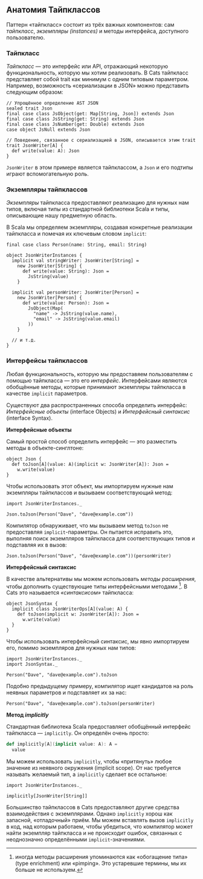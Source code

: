 ## Анатомия Тайпклассов

Паттерн «тайпкласс» состоит из трёх важных компонентов: сам *тайпкласс*, *экземпляры (instances)* и методы интерфейса, доступного пользователю.

### Тайпкласс

*Тайпкласс* — это интерфейс или API, отражающий некоторую функциональность, которую мы хотим реализовать. В Cats тайпкласс представляет собой trait как минимум с одним типовым параметром. 
Например, возможность «сериализации в JSON» можно представить следующим образом:

```tut:book:silent
// Упрощённое определение AST JSON
sealed trait Json
final case class JsObject(get: Map[String, Json]) extends Json
final case class JsString(get: String) extends Json
final case class JsNumber(get: Double) extends Json
case object JsNull extends Json

// Поведение, связанное с сериализацией в JSON, описывается этим trait
trait JsonWriter[A] {
  def write(value: A): Json
}
```

`JsonWriter` в этом примере является тайпклассом,
а `Json` и его подтипы играют вспомогательную роль.

### Экземпляры тайпклассов

*Экземпляры* тайпкласса 
предоставляют реализацию для нужных нам типов,
включая типы из стандартной библиотеки Scala
и типы, описывающие нашу предметную область.

В Scala мы определяем экземпляры, создавая
конкретные реализации тайпкласса
и помечая их ключевым словом `implicit`:

```tut:book:silent
final case class Person(name: String, email: String)

object JsonWriterInstances {
  implicit val stringWriter: JsonWriter[String] =
    new JsonWriter[String] {
      def write(value: String): Json =
        JsString(value)
    }

  implicit val personWriter: JsonWriter[Person] =
    new JsonWriter[Person] {
      def write(value: Person): Json =
        JsObject(Map(
          "name" -> JsString(value.name),
          "email" -> JsString(value.email)
        ))
    }

  // и т.д.
}
```

### Интерфейсы тайпклассов

Любая функциональность, которую мы предоставяем пользователям 
с помощью тайпкласса — это его *интерфейс*.
Интерфейсами являются обобщённые методы, которые принимают
экземпляры тайпкласса в качестве `implicit` параметров.

Существуют два распространенных способа определить интерфейс:
*Интерфейсные объекты* (interface Objects) и *Интерфейсный синтаксис* (interface Syntax).

**Интерфейсные объекты**

Самый простой способ определить интерфейс —
это разместить методы в объекте-синглтоне:

```tut:book:silent
object Json {
  def toJson[A](value: A)(implicit w: JsonWriter[A]): Json =
    w.write(value)
}
```

Чтобы использовать этот объект, мы импортируем нужные нам экземпляры тайпклассов
и вызываем соответствующий метод:

```tut:book:silent
import JsonWriterInstances._
```

```tut:book
Json.toJson(Person("Dave", "dave@example.com"))
```

Компилятор обнаруживает, что мы вызываем метод `toJson`
не предоставляя `implicit`-параметры.
Он пытается исправить это, выполняя поиск экземпляров тайпкласса
для соответствующих типов и подставляя их в вызов:

```tut:book:silent
Json.toJson(Person("Dave", "dave@example.com"))(personWriter)
```
**Интерфейсный синтаксис**

В качестве альтернативы мы можем использовать *методы расширения*,
чтобы дополнить существующие типы интерфейсными методами [^pimping].
В Cats это называется *«синтаксисом»* тайпкласса:

[^ pimping]: иногда методы расширения
упоминаются как «обогащение типа» (type enrichment) или «pimping».
Это устаревшие термины, мы их больше не используем.

```tut:book:silent
object JsonSyntax {
  implicit class JsonWriterOps[A](value: A) {
    def toJson(implicit w: JsonWriter[A]): Json =
      w.write(value)
  }
}
```

Чтобы использовать интерфейсный синтаксис, мы явно импортируем его, 
помимо экземпляров для нужных нам типов:

```tut:book:silent
import JsonWriterInstances._
import JsonSyntax._
```

```tut:book
Person("Dave", "dave@example.com").toJson
```

Подобно предыдущему примеру, компилятор ищет кандидатов
на роль неявных параметров и подставляет их за нас:

```tut:book:silent
Person("Dave", "dave@example.com").toJson(personWriter)
```

**Метод _implicitly_**

Стандартная библиотека Scala предоставляет
обобщённый интерфейс тайпкласса — `implicitly`.
Он определён очень просто:

```scala
def implicitly[A](implicit value: A): A =
  value
```

Мы можем использовать `implicitly`, чтобы «притянуть» любое значение из неявного окружения (implicit scope).
От нас требуется называть желаемый тип, а `implicitly` сделает все остальное:

```tut:book
import JsonWriterInstances._

implicitly[JsonWriter[String]]
```

Большинство тайпклассов в Cats предоставляют другие средства взаимодействия с экземплярами.
Однако `implicitly` хорош как запасной, «отладочный» приём.
Мы можем вставлять вызов `implicitly` в код, над которым работаем,
чтобы убедиться, что компилятор может найти экземпляр тайпкласса
и не происходит ошибок, связанных с неоднозначно определёнными `implicit`-значениями.
